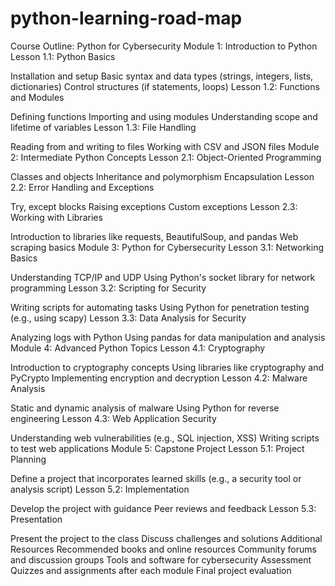 # python-learning-road-map

Course Outline: Python for Cybersecurity
Module 1: Introduction to Python
Lesson 1.1: Python Basics

Installation and setup
Basic syntax and data types (strings, integers, lists, dictionaries)
Control structures (if statements, loops)
Lesson 1.2: Functions and Modules

Defining functions
Importing and using modules
Understanding scope and lifetime of variables
Lesson 1.3: File Handling

Reading from and writing to files
Working with CSV and JSON files
Module 2: Intermediate Python Concepts
Lesson 2.1: Object-Oriented Programming

Classes and objects
Inheritance and polymorphism
Encapsulation
Lesson 2.2: Error Handling and Exceptions

Try, except blocks
Raising exceptions
Custom exceptions
Lesson 2.3: Working with Libraries

Introduction to libraries like requests, BeautifulSoup, and pandas
Web scraping basics
Module 3: Python for Cybersecurity
Lesson 3.1: Networking Basics

Understanding TCP/IP and UDP
Using Python's socket library for network programming
Lesson 3.2: Scripting for Security

Writing scripts for automating tasks
Using Python for penetration testing (e.g., using scapy)
Lesson 3.3: Data Analysis for Security

Analyzing logs with Python
Using pandas for data manipulation and analysis
Module 4: Advanced Python Topics
Lesson 4.1: Cryptography

Introduction to cryptography concepts
Using libraries like cryptography and PyCrypto
Implementing encryption and decryption
Lesson 4.2: Malware Analysis

Static and dynamic analysis of malware
Using Python for reverse engineering
Lesson 4.3: Web Application Security

Understanding web vulnerabilities (e.g., SQL injection, XSS)
Writing scripts to test web applications
Module 5: Capstone Project
Lesson 5.1: Project Planning

Define a project that incorporates learned skills (e.g., a security tool or analysis script)
Lesson 5.2: Implementation

Develop the project with guidance
Peer reviews and feedback
Lesson 5.3: Presentation

Present the project to the class
Discuss challenges and solutions
Additional Resources
Recommended books and online resources
Community forums and discussion groups
Tools and software for cybersecurity
Assessment
Quizzes and assignments after each module
Final project evaluation


